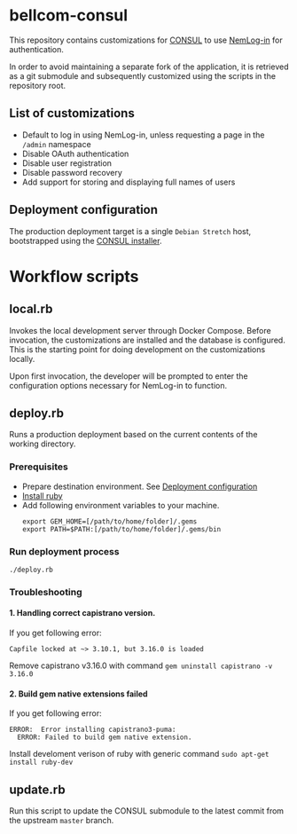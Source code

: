 # bellcom-consul

This repository contains customizations for [CONSUL](https://github.com/consul/consul)
to use [NemLog-in](https://digst.dk/it-loesninger/nemlog-in/) for authentication.

In order to avoid maintaining a separate fork of the application, it is retrieved
as a git submodule and subsequently customized using the scripts in the repository root.

## List of customizations

- Default to log in using NemLog-in, unless requesting a page in the `/admin` namespace
- Disable OAuth authentication
- Disable user registration
- Disable password recovery
- Add support for storing and displaying full names of users

## Deployment configuration

The production deployment target is a single `Debian Stretch` host, bootstrapped using the
[CONSUL installer](https://github.com/consul/installer).

# Workflow scripts

## local.rb

Invokes the local development server through Docker Compose. Before invocation, the
customizations are installed and the database is configured. This is the starting point
for doing development on the customizations locally.

Upon first invocation, the developer will be prompted to enter the configuration options
necessary for NemLog-in to function.

## deploy.rb

Runs a production deployment based on the current contents of the working directory.

### Prerequisites
* Prepare destination environment. See [Deployment configuration](https://github.com/OS2Consul/os2consul#deployment-configuration)
* [Install ruby](https://www.ruby-lang.org/en/documentation/installation/)
* Add following environment variables to your machine.
  ```
  export GEM_HOME=[/path/to/home/folder]/.gems
  export PATH=$PATH:[/path/to/home/folder]/.gems/bin
  ```

### Run deployment process

```
./deploy.rb
```

### Troubleshooting

#### 1. Handling correct capistrano version.
  If you get following error:
  ```
  Capfile locked at ~> 3.10.1, but 3.16.0 is loaded
  ```
  Remove capistrano v3.16.0 with command `gem uninstall capistrano -v 3.16.0`

#### 2. Build gem native extensions failed
  If you get following error:
  ```
  ERROR:  Error installing capistrano3-puma:
    ERROR: Failed to build gem native extension.
  ```
Install develoment verison of ruby with generic command `sudo apt-get install ruby-dev`


## update.rb

Run this script to update the CONSUL submodule to the latest commit from the upstream
`master` branch.
